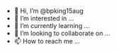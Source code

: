 - 👋 Hi, I’m @bpking15aug
- 👀 I’m interested in ...
- 🌱 I’m currently learning ...
- 💞️ I’m looking to collaborate on ...
- 📫 How to reach me ...

<!---
bpking15aug/bpking15aug is a ✨ special ✨ repository because its `README.md` (this file) appears on your GitHub profile.
You can click the Preview link to take a look at your changes.
--->
